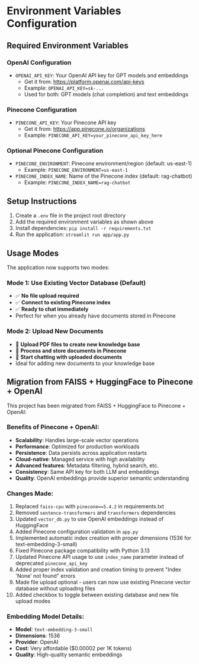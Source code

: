 # Environment Variables Configuration

## Required Environment Variables

### OpenAI Configuration
- `OPENAI_API_KEY`: Your OpenAI API key for GPT models and embeddings
  - Get it from: https://platform.openai.com/api-keys
  - Example: `OPENAI_API_KEY=sk-...`
  - Used for both: GPT models (chat completion) and text embeddings

### Pinecone Configuration
- `PINECONE_API_KEY`: Your Pinecone API key
  - Get it from: https://app.pinecone.io/organizations
  - Example: `PINECONE_API_KEY=your_pinecone_api_key_here`

### Optional Pinecone Configuration
- `PINECONE_ENVIRONMENT`: Pinecone environment/region (default: us-east-1)
  - Example: `PINECONE_ENVIRONMENT=us-east-1`
- `PINECONE_INDEX_NAME`: Name of the Pinecone index (default: rag-chatbot)
  - Example: `PINECONE_INDEX_NAME=rag-chatbot`

## Setup Instructions

1. Create a `.env` file in the project root directory
2. Add the required environment variables as shown above
3. Install dependencies: `pip install -r requirements.txt`
4. Run the application: `streamlit run app/app.py`

## Usage Modes

The application now supports two modes:

### Mode 1: Use Existing Vector Database (Default)
- ✅ **No file upload required**
- ✅ **Connect to existing Pinecone index**
- ✅ **Ready to chat immediately**
- Perfect for when you already have documents stored in Pinecone

### Mode 2: Upload New Documents
- 📄 **Upload PDF files to create new knowledge base**
- 🔄 **Process and store documents in Pinecone**
- 💬 **Start chatting with uploaded documents**
- Ideal for adding new documents to your knowledge base

## Migration from FAISS + HuggingFace to Pinecone + OpenAI

This project has been migrated from FAISS + HuggingFace to Pinecone + OpenAI:

### Benefits of Pinecone + OpenAI:
- **Scalability**: Handles large-scale vector operations
- **Performance**: Optimized for production workloads
- **Persistence**: Data persists across application restarts
- **Cloud-native**: Managed service with high availability
- **Advanced features**: Metadata filtering, hybrid search, etc.
- **Consistency**: Same API key for both LLM and embeddings
- **Quality**: OpenAI embeddings provide superior semantic understanding

### Changes Made:
1. Replaced `faiss-cpu` with `pinecone==5.4.2` in requirements.txt
2. Removed `sentence-transformers` and `transformers` dependencies
3. Updated `vector_db.py` to use OpenAI embeddings instead of HuggingFace
4. Added Pinecone configuration validation in `app.py`
5. Implemented automatic index creation with proper dimensions (1536 for text-embedding-3-small)
6. Fixed Pinecone package compatibility with Python 3.13
7. Updated Pinecone API usage to use `index_name` parameter instead of deprecated `pinecone_api_key`
8. Added proper index validation and creation timing to prevent "Index 'None' not found" errors
9. Made file upload optional - users can now use existing Pinecone vector database without uploading files
10. Added checkbox to toggle between existing database and new file upload modes

### Embedding Model Details:
- **Model**: `text-embedding-3-small`
- **Dimensions**: 1536
- **Provider**: OpenAI
- **Cost**: Very affordable ($0.00002 per 1K tokens)
- **Quality**: High-quality semantic embeddings
